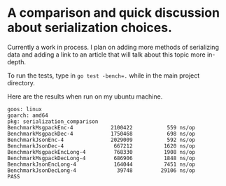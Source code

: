# A comparison and quick discussion about serialization choices.

Currently a work in process. I plan on adding more methods of serializing data and adding a link to an article that will talk about this topic more in-depth.

To run the tests, type in `go test -bench=.` while in the main project directory. 

Here are the results when run on my ubuntu machine.

```shell script
goos: linux
goarch: amd64
pkg: serialization_comparison
BenchmarkMsgpackEnc-4       	 2100422	       559 ns/op
BenchmarkMsgpackDec-4       	 1750468	       698 ns/op
BenchmarkJsonEnc-4          	 2029009	       592 ns/op
BenchmarkJsonDec-4          	  667212	      1620 ns/op
BenchmarkMsgpackEncLong-4   	  768330	      1908 ns/op
BenchmarkMsgpackDecLong-4   	  686906	      1848 ns/op
BenchmarkJsonEncLong-4      	  164044	      7451 ns/op
BenchmarkJsonDecLong-4      	   39748	     29106 ns/op
PASS
```
